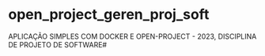 # open_project_geren_proj_soft
APLICAÇÃO SIMPLES COM DOCKER E OPEN-PROJECT - 2023, DISCIPLINA DE PROJETO DE SOFTWARE#
